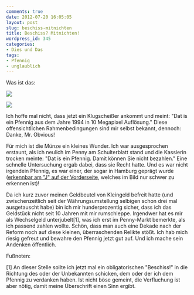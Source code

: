 ```yaml
---
comments: true
date: 2012-07-20 16:05:05
layout: post
slug: beschiss-mitnichten
title: Beschiss? Mitnichten!
wordpress_id: 345
categories:
- Dies und Das
tags:
- Pfennig
- unglaublich
---
```


Was ist das:

[![](https://lh6.googleusercontent.com/-CuEjfUKvqqE/UAaZUS62nbI/AAAAAAAAA8E/Inx9YYkPaZI/s400/DSC04483.JPG)](https://lh6.googleusercontent.com/-CuEjfUKvqqE/UAaZUS62nbI/AAAAAAAAA8E/Inx9YYkPaZI/s2048/DSC04483.JPG)

[![](https://lh3.googleusercontent.com/-knEHhKN2B_g/UAaZTpx635I/AAAAAAAAA8A/FM59h94qCUI/s400/DSC04484.JPG)](https://lh3.googleusercontent.com/-knEHhKN2B_g/UAaZTpx635I/AAAAAAAAA8A/FM59h94qCUI/s2048/DSC04484.JPG)

Ich hoffe mal nicht, dass jetzt ein Klugscheißer ankommt und meint: "Dat is ein Pfennig aus dem Jahre 1994 in 10 Megapixel Auflösung." Diese offensichtlichen Rahmenbedingungen sind mir selbst bekannt, dennoch: Danke, Mr. Obvious!

Für mich ist die Münze ein kleines Wunder. Ich war ausgesprochen erstaunt, als ich neulich im Penny am Schulterblatt stand und die Kassierin trocken meinte: "Dat is ein Pfennig. Damit können Sie nicht bezahlen." Eine schnelle Untersuchung ergab dabei, dass sie Recht hatte. Und es war nicht irgendein Pfennig, es war einer, der sogar in Hamburg geprägt wurde ([erkennbar am "J" auf der Vorderseite](http://de.wikipedia.org/wiki/M%C3%BCnzpr%C3%A4geanstalt), welches im Bild nur schwer zu erkennen ist)!

Da ich kurz zuvor meinen Geldbeutel von Kleingeld befreit hatte (und zwischenzeitlich seit der Währungsumstellung selbigen schon drei mal ausgetauscht habe) bin ich mir hunderprozentig sicher, dass ich das Geldstück nicht seit 10 Jahren mit mir rumschleppe. Irgendwer hat es mir als Wechselgeld unterjubelt[1], was ich erst im Penny-Markt bemerkte, als ich passend zahlen wollte. Schön, dass man auch eine Dekade nach der Reform noch auf diese kleinen, überraschenden Relikte stößt. Ich hab mich riesig gefreut und bewahre den Pfennig jetzt gut auf. Und ich mache sein Andenken öffentlich.

Fußnoten:

[1] An dieser Stelle sollte ich jetzt mal ein obligatorischen "Beschiss!" in die Richtung des oder der Unbekannten schicken, dem oder der ich dem Pfennig zu verdanken haben. Ist nicht böse gemeint, die Verfluchung ist aber nötig, damit meine Überschrift einen Sinn ergibt.
